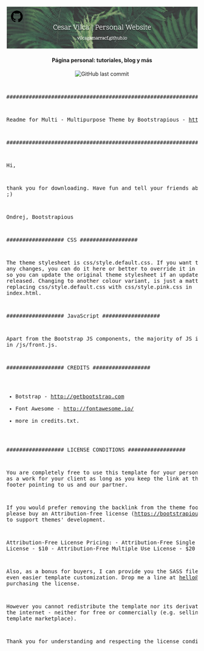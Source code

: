 <p align='center'>
   <img src="Cesar_Vilca_cover.png" alt="Cesar Vilca cover"/>
</p>

<h4 align="center">Página personal: tutoriales, blog y más</h4>

<p align='center'>
   <img src="https://img.shields.io/github/last-commit/vilcagamarracf/vilcagamarracf.github.io?style=flat-square" alt="GitHub last commit"/>
</p>

<p>
<pre>

   ################################################################################################

   Readme for Multi - Multipurpose Theme by Bootstrapious - https://bootstrapious.com

   ################################################################################################

   Hi,

   thank you for downloading. Have fun and tell your friends about us ;)

   Ondrej, Bootstrapious

   ##################
    CSS
   ##################

   The theme stylesheet is css/style.default.css. If you want to make any changes, 
   you can do it here or better to override it in custom.css so you can update the original theme stylesheet 
   if an updated is released. 
   Changing to another colour variant, is just a matter of replacing css/style.default.css with 
   css/style.pink.css in index.html.

   ##################
    JavaScript
   ##################

   Apart from the Bootstrap JS components, the majority of JS is located in /js/front.js. 

   ##################
    CREDITS
   ##################

   - Botstrap - http://getbootstrap.com
   - Font Awesome - http://fontawesome.io/
   - more in credits.txt.

   ##################
    LICENSE CONDITIONS
   ##################

   You are completely free to use this template for your personal use or as a work for your client as 
   long as you keep the link at the template footer pointing to us and our partner. 

   If you would prefer removing the backlink from the theme footer, please buy an Attribution-free 
   license (https://bootstrapious.com/attribution-free-license) to support themes' development. 

   Attribution-Free License Pricing:
      - Attribution-Free Single Use License - $10
      - Attribution-Free Multiple Use License - $20

   Also, as a bonus for buyers, I can provide you the SASS files for even easier template customization. 
   Drop me a line at hello@bootstrapious.com after purchasing the license.

   However you cannot redistribute the template nor its derivatives on the internet - neither 
   for free or commercially (e.g. selling it on template marketplace).

   Thank you for understanding and respecting the license conditions.
</pre>
</p>
